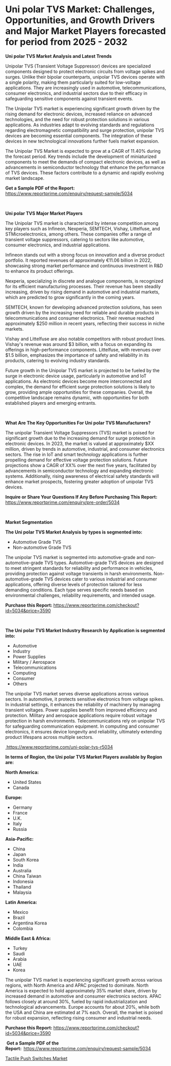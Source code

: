 <p><h1>Uni polar TVS Market: Challenges, Opportunities, and Growth Drivers and Major Market Players forecasted for period from 2025 - 2032</h1></p><p><strong>Uni polar TVS Market Analysis and Latest Trends</strong></p>
<p><p>Unipolar TVS (Transient Voltage Suppressor) devices are specialized components designed to protect electronic circuits from voltage spikes and surges. Unlike their bipolar counterparts, unipolar TVS devices operate with a single polarity, making them particularly suited for low-voltage applications. They are increasingly used in automotive, telecommunications, consumer electronics, and industrial sectors due to their efficacy in safeguarding sensitive components against transient events.</p><p>The Unipolar TVS market is experiencing significant growth driven by the rising demand for electronic devices, increased reliance on advanced technologies, and the need for robust protection solutions in various applications. As industries adapt to evolving standards and regulations regarding electromagnetic compatibility and surge protection, unipolar TVS devices are becoming essential components. The integration of these devices in new technological innovations further fuels market expansion.</p><p>The Unipolar TVS Market is expected to grow at a CAGR of 11.40% during the forecast period. Key trends include the development of miniaturized components to meet the demands of compact electronic devices, as well as advancements in semiconductor technology that enhance the performance of TVS devices. These factors contribute to a dynamic and rapidly evolving market landscape.</p></p>
<p><strong>Get a Sample PDF of the Report:&nbsp;</strong> <a href="https://www.reportprime.com/enquiry/request-sample/5034?utm_campaign=3085&utm_medium=2&utm_source=Github&utm_content=ia&utm_term=19032025&utm_id=uni-polar-tvs">https://www.reportprime.com/enquiry/request-sample/5034</a></p>
<p>&nbsp;</p>
<p><strong>Uni polar TVS Major Market Players</strong></p>
<p><p>The Unipolar TVS market is characterized by intense competition among key players such as Infineon, Nexperia, SEMTECH, Vishay, Littelfuse, and STMicroelectronics, among others. These companies offer a range of transient voltage suppressors, catering to sectors like automotive, consumer electronics, and industrial applications.</p><p>Infineon stands out with a strong focus on innovation and a diverse product portfolio. It reported revenues of approximately €11.06 billion in 2022, showcasing strong market performance and continuous investment in R&D to enhance its product offerings. </p><p>Nexperia, specializing in discrete and analogue components, is recognized for its efficient manufacturing processes. Their revenue has been steadily increasing, driven by rising demand in automotive and industrial markets, which are predicted to grow significantly in the coming years.</p><p>SEMTECH, known for developing advanced protection solutions, has seen growth driven by the increasing need for reliable and durable products in telecommunications and consumer electronics. Their revenue reached approximately $250 million in recent years, reflecting their success in niche markets.</p><p>Vishay and Littelfuse are also notable competitors with robust product lines. Vishay's revenue was around $3 billion, with a focus on expanding its offerings in high-performance components. Littelfuse, with revenues over $1.5 billion, emphasizes the importance of safety and reliability in its products, catering to evolving industry standards.</p><p>Future growth in the Unipolar TVS market is projected to be fueled by the surge in electronic device usage, particularly in automotive and IoT applications. As electronic devices become more interconnected and complex, the demand for efficient surge protection solutions is likely to grow, providing ample opportunities for these companies. Overall, the competitive landscape remains dynamic, with opportunities for both established players and emerging entrants.</p></p>
<p>&nbsp;</p>
<p><strong>What Are The Key Opportunities For Uni polar TVS Manufacturers?</strong></p>
<p><p>The unipolar Transient Voltage Suppressors (TVS) market is poised for significant growth due to the increasing demand for surge protection in electronic devices. In 2023, the market is valued at approximately $XX million, driven by trends in automotive, industrial, and consumer electronics sectors. The rise in IoT and smart technology applications is further propelling demand for effective voltage protection solutions. Future projections show a CAGR of XX% over the next five years, facilitated by advancements in semiconductor technology and expanding electronic systems. Additionally, rising awareness of electrical safety standards will enhance market prospects, fostering greater adoption of unipolar TVS devices.</p></p>
<p><strong>Inquire or Share Your Questions If Any Before Purchasing This Report:</strong> <a href="https://www.reportprime.com/enquiry/pre-order/5034?utm_campaign=3085&utm_medium=2&utm_source=Github&utm_content=ia&utm_term=19032025&utm_id=uni-polar-tvs">https://www.reportprime.com/enquiry/pre-order/5034</a></p>
<p>&nbsp;</p>
<p><strong>Market Segmentation</strong></p>
<p><strong>The Uni polar TVS Market Analysis by types is segmented into:</strong></p>
<p><ul><li>Automotive Grade TVS</li><li>Non-automotive Grade TVS</li></ul></p>
<p><p>The unipolar TVS market is segmented into automotive-grade and non-automotive-grade TVS types. Automotive-grade TVS devices are designed to meet stringent standards for reliability and performance in vehicles, providing protection against voltage transients in harsh environments. Non-automotive-grade TVS devices cater to various industrial and consumer applications, offering diverse levels of protection tailored for less demanding conditions. Each type serves specific needs based on environmental challenges, reliability requirements, and intended usage.</p></p>
<p><strong>Purchase this Report:&nbsp;</strong><a href="https://www.reportprime.com/checkout?id=5034&price=3590&utm_campaign=3085&utm_medium=2&utm_source=Github&utm_content=ia&utm_term=19032025&utm_id=uni-polar-tvs">https://www.reportprime.com/checkout?id=5034&price=3590</a></p>
<p>&nbsp;</p>
<p><strong>The Uni polar TVS Market Industry Research by Application is segmented into:</strong></p>
<p><ul><li>Automotive</li><li>Industry</li><li>Power Supplies</li><li>Military / Aerospace</li><li>Telecommunications</li><li>Computing</li><li>Consumer</li><li>Others</li></ul></p>
<p><p>The unipolar TVS market serves diverse applications across various sectors. In automotive, it protects sensitive electronics from voltage spikes. In industrial settings, it enhances the reliability of machinery by managing transient voltages. Power supplies benefit from improved efficiency and protection. Military and aerospace applications require robust voltage protection in harsh environments. Telecommunications rely on unipolar TVS for safeguarding communication equipment. In computing and consumer electronics, it ensures device longevity and reliability, ultimately extending product lifespans across multiple sectors.</p></p>
<p><a href="https://www.reportprime.com/uni-polar-tvs-r5034?utm_campaign=3085&utm_medium=2&utm_source=Github&utm_content=ia&utm_term=19032025&utm_id=uni-polar-tvs">&nbsp;https://www.reportprime.com/uni-polar-tvs-r5034</a></p>
<p><strong>In terms of Region, the Uni polar TVS Market Players available by Region are:</strong></p>
<p>
    <p> <strong> North America: </strong>
        <ul>
            <li>United States</li>
            <li>Canada</li>
        </ul>
        </p> 
    <p> <strong> Europe: </strong>
        <ul>
            <li>Germany</li>
            <li>France</li>
            <li>U.K.</li>
            <li>Italy</li>
            <li>Russia</li>
        </ul>
        </p> 
    <p> <strong> Asia-Pacific: </strong>
        <ul>
            <li>China</li>
            <li>Japan</li>
            <li>South Korea</li>
            <li>India</li>
            <li>Australia</li>
            <li>China Taiwan</li>
            <li>Indonesia</li>
            <li>Thailand</li>
            <li>Malaysia</li>
        </ul>
        </p> 
    <p> <strong> Latin America: </strong>
        <ul>
            <li>Mexico</li>
            <li>Brazil</li>
            <li>Argentina Korea</li>
            <li>Colombia</li>
        </ul>
        </p> 
    <p> <strong> Middle East & Africa: </strong>
        <ul>
            <li>Turkey</li>
            <li>Saudi</li>
            <li>Arabia</li>
            <li>UAE</li>
            <li>Korea</li>
        </ul>
    </p>
    </p>
<p><p>The unipolar TVS market is experiencing significant growth across various regions, with North America and APAC projected to dominate. North America is expected to hold approximately 35% market share, driven by increased demand in automotive and consumer electronics sectors. APAC follows closely at around 30%, fueled by rapid industrialization and technological advancements. Europe accounts for about 20%, while both the USA and China are estimated at 7% each. Overall, the market is poised for robust expansion, reflecting rising consumer and industrial needs.</p></p>
<p><strong>Purchase this Report: </strong><a href="https://www.reportprime.com/checkout?id=5034&price=3590&utm_campaign=3085&utm_medium=2&utm_source=Github&utm_content=ia&utm_term=19032025&utm_id=uni-polar-tvs">https://www.reportprime.com/checkout?id=5034&price=3590</a></p>
<p>&nbsp;<strong>Get a Sample PDF of the Report:&nbsp;&nbsp;</strong><a href="https://www.reportprime.com/enquiry/request-sample/5034?utm_campaign=3085&utm_medium=2&utm_source=Github&utm_content=ia&utm_term=19032025&utm_id=uni-polar-tvs">https://www.reportprime.com/enquiry/request-sample/5034</a></p>
<p><strong></strong></p>
<p><p><a href="https://github.com/xalatieusope/Market-Research-Report-List-1/blob/main/tactile-push-switches-market.md?utm_campaign=3085&utm_medium=2&utm_source=Github&utm_content=ia&utm_term=19032025&utm_id=uni-polar-tvs">Tactile Push Switches Market</a></p></p>